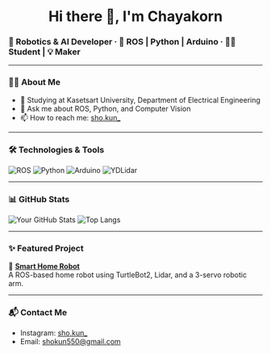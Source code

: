 <h1 align="center">Hi there 👋, I'm Chayakorn</h1>

### 🤖 Robotics & AI Developer · 🚀 ROS | Python | Arduino · 🧑‍🎓 Student | 💡 Maker

---

### 👨‍💻 About Me
- 🌱 Studying at Kasetsart University, Department of Electrical Engineering
- 💬 Ask me about ROS, Python, and Computer Vision
- 📫 How to reach me: [sho.kun_](https://instagram.com/sho.kun_)

---

### 🛠️ Technologies & Tools
![ROS](https://img.shields.io/badge/ROS-Noetic-blue)
![Python](https://img.shields.io/badge/Python-3.x-blue.svg?logo=python)
![Arduino](https://img.shields.io/badge/Arduino-UNO-00979D.svg?logo=arduino)
![YDLidar](https://img.shields.io/badge/YDLidar-X2-orange)

---

### 📊 GitHub Stats

![Your GitHub Stats](https://github-readme-stats.vercel.app/api?username=shokun550&show_icons=true&theme=radical)
![Top Langs](https://github-readme-stats.vercel.app/api/top-langs/?username=shokun550&layout=compact&theme=radical)

---

### ✨ Featured Project

🚀 [**Smart Home Robot**](https://github.com/shokun550/yolov9-home)  
A ROS-based home robot using TurtleBot2, Lidar, and a 3-servo robotic arm.

---

### 📬 Contact Me
- Instagram: [sho.kun_](https://instagram.com/your.ig)
- Email: shokun550@gmail.com
